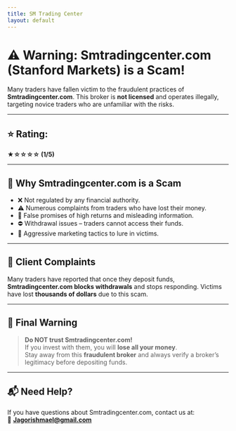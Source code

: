 ```yaml
---
title: SM Trading Center
layout: default
---
```



# ⚠️ Warning: Smtradingcenter.com (Stanford Markets) is a Scam!

Many traders have fallen victim to the fraudulent practices of **Smtradingcenter.com**. This broker is **not licensed** and operates illegally, targeting novice traders who are unfamiliar with the risks.

---

## ⭐ Rating:
**★☆☆☆☆ (1/5)**

---

## 🚨 Why Smtradingcenter.com is a Scam

- ❌ Not regulated by any financial authority.  
- ⚠️ Numerous complaints from traders who have lost their money.  
- 🧪 False promises of high returns and misleading information.  
- ⛔ Withdrawal issues – traders cannot access their funds.  
- 🎯 Aggressive marketing tactics to lure in victims.  

---

## 📣 Client Complaints

Many traders have reported that once they deposit funds, **Smtradingcenter.com blocks withdrawals** and stops responding. Victims have lost **thousands of dollars** due to this scam.

---

## 🚫 Final Warning

> **Do NOT trust Smtradingcenter.com!**  
> If you invest with them, you will **lose all your money**.  
> Stay away from this **fraudulent broker** and always verify a broker’s legitimacy before depositing funds.

---

## 📬 Need Help?

If you have questions about Smtradingcenter.com, contact us at:  
📧 **Jagorishmael@gmail.com**
